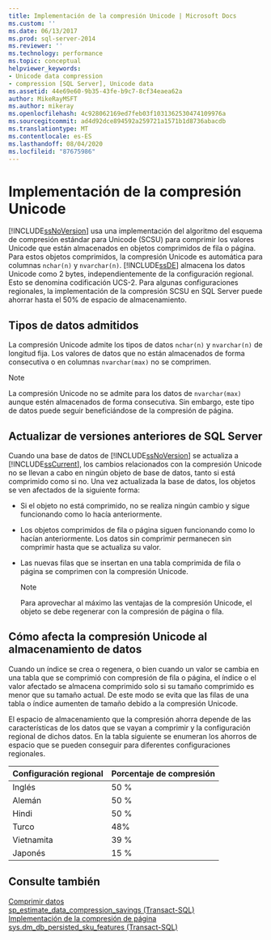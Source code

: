 ```yaml
---
title: Implementación de la compresión Unicode | Microsoft Docs
ms.custom: ''
ms.date: 06/13/2017
ms.prod: sql-server-2014
ms.reviewer: ''
ms.technology: performance
ms.topic: conceptual
helpviewer_keywords:
- Unicode data compression
- compression [SQL Server], Unicode data
ms.assetid: 44e69e60-9b35-43fe-b9c7-8cf34eaea62a
author: MikeRayMSFT
ms.author: mikeray
ms.openlocfilehash: 4c928062169ed7feb03f1031362530474109976a
ms.sourcegitcommit: ad4d92dce894592a259721a1571b1d8736abacdb
ms.translationtype: MT
ms.contentlocale: es-ES
ms.lasthandoff: 08/04/2020
ms.locfileid: "87675986"
---
```

# <a name="unicode-compression-implementation"></a>Implementación de la compresión Unicode
  [!INCLUDE[ssNoVersion](../../includes/ssnoversion-md.md)] usa una implementación del algoritmo del esquema de compresión estándar para Unicode (SCSU) para comprimir los valores Unicode que están almacenados en objetos comprimidos de fila o página. Para estos objetos comprimidos, la compresión Unicode es automática para columnas `nchar(n)` y `nvarchar(n)`. [!INCLUDE[ssDE](../../includes/ssde-md.md)] almacena los datos Unicode como 2 bytes, independientemente de la configuración regional. Esto se denomina codificación UCS-2. Para algunas configuraciones regionales, la implementación de la compresión SCSU en SQL Server puede ahorrar hasta el 50% de espacio de almacenamiento.  
  
## <a name="supported-data-types"></a>Tipos de datos admitidos  
 La compresión Unicode admite los tipos de datos `nchar(n)` y `nvarchar(n)` de longitud fija. Los valores de datos que no están almacenados de forma consecutiva o en columnas `nvarchar(max)` no se comprimen.  
  
> [!NOTE]  
>  La compresión Unicode no se admite para los datos de `nvarchar(max)` aunque estén almacenados de forma consecutiva. Sin embargo, este tipo de datos puede seguir beneficiándose de la compresión de página.  
  
## <a name="upgrading-from-earlier-versions-of-sql-server"></a>Actualizar de versiones anteriores de SQL Server  
 Cuando una base de datos de [!INCLUDE[ssNoVersion](../../includes/ssnoversion-md.md)] se actualiza a [!INCLUDE[ssCurrent](../../includes/sscurrent-md.md)], los cambios relacionados con la compresión Unicode no se llevan a cabo en ningún objeto de base de datos, tanto si está comprimido como si no. Una vez actualizada la base de datos, los objetos se ven afectados de la siguiente forma:  
  
-   Si el objeto no está comprimido, no se realiza ningún cambio y sigue funcionando como lo hacía anteriormente.  
  
-   Los objetos comprimidos de fila o página siguen funcionando como lo hacían anteriormente. Los datos sin comprimir permanecen sin comprimir hasta que se actualiza su valor.  
  
-   Las nuevas filas que se insertan en una tabla comprimida de fila o página se comprimen con la compresión Unicode.  
  
    > [!NOTE]  
    >  Para aprovechar al máximo las ventajas de la compresión Unicode, el objeto se debe regenerar con la compresión de página o fila.  
  
## <a name="how-unicode-compression-affects-data-storage"></a>Cómo afecta la compresión Unicode al almacenamiento de datos  
 Cuando un índice se crea o regenera, o bien cuando un valor se cambia en una tabla que se comprimió con compresión de fila o página, el índice o el valor afectado se almacena comprimido solo si su tamaño comprimido es menor que su tamaño actual. De este modo se evita que las filas de una tabla o índice aumenten de tamaño debido a la compresión Unicode.  
  
 El espacio de almacenamiento que la compresión ahorra depende de las características de los datos que se vayan a comprimir y la configuración regional de dichos datos. En la tabla siguiente se enumeran los ahorros de espacio que se pueden conseguir para diferentes configuraciones regionales.  
  
|Configuración regional|Porcentaje de compresión|  
|------------|-------------------------|  
|Inglés|50 %|  
|Alemán|50 %|  
|Hindi|50 %|  
|Turco|48%|  
|Vietnamita|39 %|  
|Japonés|15 %|  
  
## <a name="see-also"></a>Consulte también  
 [Comprimir datos](data-compression.md)   
 [sp_estimate_data_compression_savings &#40;Transact-SQL&#41;](/sql/relational-databases/system-stored-procedures/sp-estimate-data-compression-savings-transact-sql)   
 [Implementación de la compresión de página](page-compression-implementation.md)   
 [sys.dm_db_persisted_sku_features &#40;Transact-SQL&#41;](/sql/relational-databases/system-dynamic-management-views/sys-dm-db-persisted-sku-features-transact-sql)  
  
  
